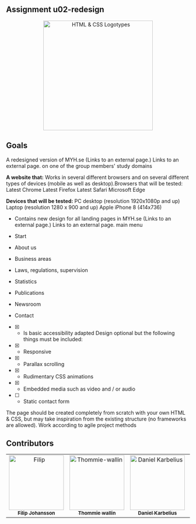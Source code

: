 ## Assignment u02-redesign

<div  align="center">

<img  width="300"  src="https://miro.medium.com/max/792/1*lJ32Bl-lHWmNMUSiSq17gQ.png"  alt="HTML & CSS Logotypes">

</div>

## Goals

A redesigned version of MYH.se (Links to an external page.) Links to an external page. on one of the group members' study domains

**A website that:**
Works in several different browsers and on several different types of devices (mobile as well as desktop).Browsers that will be tested:
Latest Chrome
Latest Firefox
Latest Safari
Microsoft Edge

**Devices that will be tested:**
PC desktop (resolution 1920x1080p and up)
Laptop (resolution 1280 x 900 and up)
Apple iPhone 8 (414x736)

- Contains new design for all landing pages in MYH.se (Links to an external page.) Links to an external page. main menu

- Start
- About us
- Business areas
- Laws, regulations, supervision
- Statistics
- Publications
- Newsroom
- Contact

- [x] - Is basic accessibility adapted
    Design optional but the following things must be included:
- [x] - Responsive

- [x] - Parallax scrolling

- [x] - Rudimentary CSS animations

- [x] - Embedded media such as video and / or audio

- [ ] - Static contact form

The page should be created completely from scratch with your own HTML & CSS, but may take inspiration from the existing structure (no frameworks are allowed).
Work according to agile project methods


## Contributors
<!-- readme: contributors -start --> 

<table>
<tr>
    <td align="center">
        <a href="https://github.com/Fijo-Lurk">
            <img src="https://avatars1.githubusercontent.com/u/70694476?s=400&u=eebe2ab919b6cc1f788dff542528869ca1891fa2&v=4" width="150;" alt="Filip"/>
            <br />
            <sub><b>Filip Johansson</b></sub>
        </a>
    </td>
     <td align="center">
        <a href="https://github.com/thommie-wallin">
            <img src="https://avatars1.githubusercontent.com/u/70706437?s=460&v=4" width="150;" alt="Thommie-wallin"/>
            <br />
            <sub><b>Thommie wallin</b></sub>
        </a>
    </td>
     <td align="center">
        <a href="https://github.com/danielkarbelius">
            <img src="https://avatars0.githubusercontent.com/u/70699411?s=460&u=d332127c392e2e61d57d1e774526d02a70c9b8d1&v=4" width="150;" alt="Daniel Karbelius"/>
            <br />
            <sub><b>Daniel Karbelius</b></sub>
        </a>
    </td>
     <td align="center">
        <a href="https://github.com/IamShazaam">
            <img src="https://avatars0.githubusercontent.com/u/71892760?s=460&u=a40399e7030fa04a05d37b3f65e78b822e1a5667&v=4" width="150;" alt="Jona"/>
            <br />
            <sub><b>IamShazaam</b></sub>
        </a>
    </td>
     <td align="center">
        <a href="https://github.com/natalienilsson93">
            <img src="https://avatars3.githubusercontent.com/u/70695262?s=460&v=4" width="150;" alt="natalienilsson93"/>
            <br />
            <sub><b>Natalie Nilsson</b></sub>
        </a>
    </td>
     <td align="center">
        <a href="https://github.com/zahrasaad">
            <img src="https://avatars1.githubusercontent.com/u/71315509?s=460&u=bf38c8fc46521810152f2366d300111fd210ab22&v=4" width="150;" alt="Zahrasaad"/>
            <br />
            <sub><b>zahrasaad</b></sub>
        </a>
    </td>
   </table>
<!-- readme: contributors -end -->
